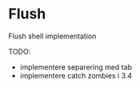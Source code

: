 # Flush
Flush shell implementation

TODO: 
- implementere separering med tab
- implementere catch zombies i 3.4